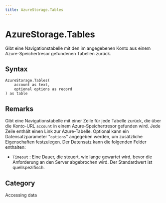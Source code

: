 ```yaml
---
title: AzureStorage.Tables
---
```


# AzureStorage.Tables


Gibt eine Navigationstabelle mit den im angegebenen Konto aus einem Azure-Speichertresor gefundenen Tabellen zurück.


## Syntax

```powerquery
AzureStorage.Tables(
    account as text,
    optional options as record
) as table
```


## Remarks

Gibt eine Navigationstabelle mit einer Zeile für jede Tabelle zurück, die über die Konto-URL <code>account</code> in einem Azure-Speichertresor gefunden wird. Jede Zeile enthält einen Link zur Azure-Tabelle. Optional kann ein Datensatzparameter "<code>options</code>" angegeben werden, um zusätzliche Eigenschaften festzulegen. Der Datensatz kann die folgenden Felder enthalten:    <ul><li><code>Timeout</code> : Eine Dauer, die steuert, wie lange gewartet wird, bevor die Anforderung an den Server abgebrochen wird. Der Standardwert ist quellspezifisch.</li></ul>



## Category
Accessing data
